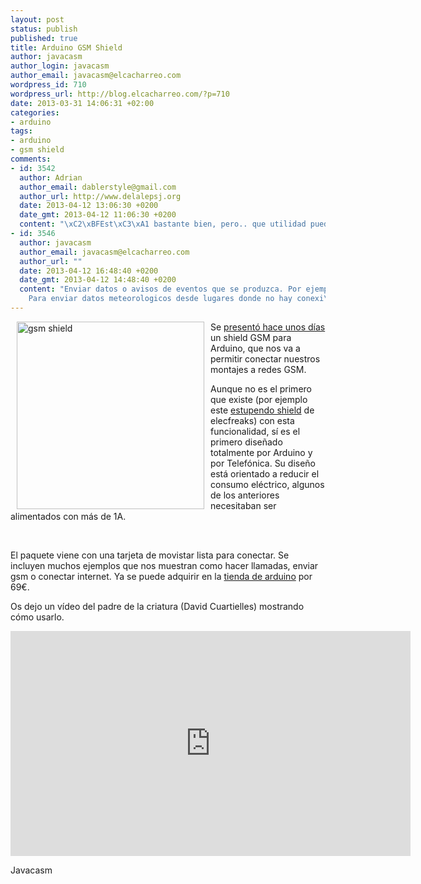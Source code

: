 ```yaml
--- 
layout: post
status: publish
published: true
title: Arduino GSM Shield
author: javacasm
author_login: javacasm
author_email: javacasm@elcacharreo.com
wordpress_id: 710
wordpress_url: http://blog.elcacharreo.com/?p=710
date: 2013-03-31 14:06:31 +02:00
categories: 
- arduino
tags: 
- arduino
- gsm shield
comments: 
- id: 3542
  author: Adrian
  author_email: dablerstyle@gmail.com
  author_url: http://www.delalepsj.org
  date: 2013-04-12 13:06:30 +0200
  date_gmt: 2013-04-12 11:06:30 +0200
  content: "\xC2\xBFEst\xC3\xA1 bastante bien, pero.. que utilidad puede tener? \xC2\xBFHacer una centralita o algo as\xC3\xAD?"
- id: 3546
  author: javacasm
  author_email: javacasm@elcacharreo.com
  author_url: ""
  date: 2013-04-12 16:48:40 +0200
  date_gmt: 2013-04-12 14:48:40 +0200
  content: "Enviar datos o avisos de eventos que se produzca. Por ejemplo una alamar de incendios o de intrusi\xC3\xB3n.\n\
    Para enviar datos meteorologicos desde lugares donde no hay conexi\xC3\xB3n a internet ...."
---
```

<a href="http://arduino.cc/blog/wp-content/uploads/2013/03/gsm_shield_video.jpg"><img title="gsm shield" src="http://arduino.cc/blog/wp-content/uploads/2013/03/gsm_shield_video.jpg" alt="gsm shield" width="300" align="left" border="0" hspace="10" vspace="0" /></a>Se <a href="http://arduino.cc/blog/2013/03/19/make-a-voice-call-with-arduino-gsm-shield/" target="_blank">presentó hace unos días</a> un shield GSM para Arduino, que nos va a permitir conectar nuestros montajes a redes GSM.

Aunque no es el primero que existe (por ejemplo este <a href="http://www.elecfreaks.com/store/gprsgsm-shield-efcom-p-415.html" target="_blank">estupendo shield</a> de elecfreaks) con esta funcionalidad, sí es el primero diseñado totalmente por Arduino y por Telefónica. Su diseño está orientado a reducir el consumo eléctrico, algunos de los anteriores necesitaban ser alimentados con más de 1A.

&nbsp;

El paquete viene con una tarjeta de movistar lista para conectar. Se incluyen muchos ejemplos que nos muestran como hacer llamadas, enviar gsm o conectar internet. Ya se puede adquirir en la <a href="http://store.arduino.cc/eu/index.php?main_page=product_info&amp;cPath=11_5&amp;products_id=244" target="_blank">tienda de arduino</a> por 69€.

Os dejo un vídeo del padre de la criatura (David Cuartielles) mostrando cómo usarlo.

<iframe src="http://www.youtube.com/embed/Dyh-pCaYGbc" frameborder="0" width="640" height="360"></iframe>

Javacasm
